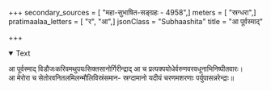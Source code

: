 +++
secondary_sources = [ "महा-सुभाषित-सङ्ग्रहः - 4958",]
meters = [ "स्रग्धरा",]
pratimaalaa_letters = [ "र", "आ",]
jsonClass = "Subhaashita"
title = "आ पूर्वस्माद्"

+++

<details open><summary>Text</summary>

आ पूर्वस्माद् विडौजःकरिवमथुपयःसिक्तसानोर्गिरीन्द्राद् आ च प्रत्यक्पयोधेर्वरुणवरवधूनाभिनिष्पीतवारः।  
आ मेरोरा च सेतोरवनितलमिलन्मौलिविस्रंसमान- स्रग्दामानो यदीयं चरणमशरणाः पर्युपासन्नरेन्द्राः॥
</details>
